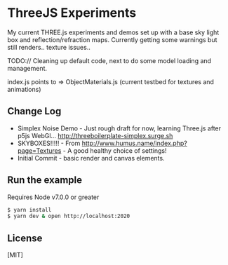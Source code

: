 # ThreeJS Experiments

  My current THREE.js experiments and demos set up with a base sky light box and reflection/refraction maps. Currently getting some warnings but still renders.. texture issues..

  TODO:// Cleaning up default code, next to do some model loading and management.

  index.js points to => ObjectMaterials.js (current testbed for textures and animations)

## Change Log
  * Simplex Noise Demo - Just rough draft for now, learning Three.js after p5js WebGl... http://threeboilerplate-simplex.surge.sh
  * SKYBOXES!!!!! - From http://www.humus.name/index.php?page=Textures - A good healthy choice of settings!
  * Initial Commit - basic render and canvas elements.

## Run the example
  Requires Node v7.0.0 or greater

```bash
$ yarn install
$ yarn dev & open http://localhost:2020
```

## License

[MIT]
